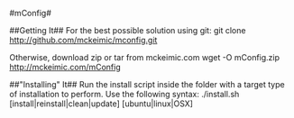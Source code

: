 #mConfig#

##Getting It##
For the best possible solution using git:
    git clone http://github.com/mckeimic/mconfig.git

Otherwise, download zip or tar from mckeimic.com
    wget -O mConfig.zip http://mckeimic.com/mConfig

##"Installing" It##
Run the install script inside the folder with a target type of installation to perform.
Use the following syntax:
    ./install.sh [install|reinstall|clean|update] [ubuntu|linux|OSX]


